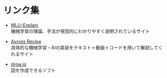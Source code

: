 # リンク集

- [MLU-Explain](https://mlu-explain.github.io/)<br>機械学習の理論、手法が視覚的にわかりやすく説明されているサイト<br>

- [Axross Recipe](https://axross-recipe.com/recipes)<br>具体的な機械学習・AIの実装をテキスト＋動画＋コードを用いて解説してくれるサイト

- [drow.io](https://app.diagrams.net/)<br>図を作成できるソフト
